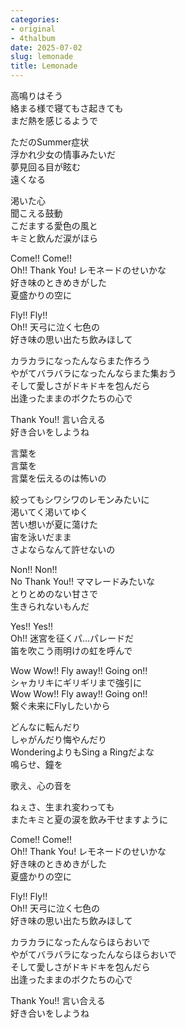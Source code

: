 ```yaml
---
categories:
- original
- 4thalbum
date: 2025-07-02
slug: lemonade
title: Lemonade
---
```


高鳴りはそう  
絡まる様で寝てもさ起きても  
まだ熱を感じるようで  

ただのSummer症状  
浮かれ少女の情事みたいだ  
夢見回る目が眩む  
遠くなる  

渇いた心  
聞こえる鼓動  
こだまする愛色の風と  
キミと飲んだ涙がほら  

Come!! Come!!  
Oh!! Thank You! レモネードのせいかな  
好き味のときめきがした  
夏盛かりの空に  

Fly!! Fly!!  
Oh!! 天弓に泣く七色の  
好き味の思い出たち飲みほして  

カラカラになったんならまた作ろう  
やがてバラバラになったんならまた集おう  
そして愛しさがドキドキを包んだら  
出逢ったままのボクたちの心で  

Thank You!! 言い合える  
好き合いをしようね  

言葉を  
言葉を  
言葉を伝えるのは怖いの  

絞ってもシワシワのレモンみたいに  
渇いてく渇いてゆく  
苦い想いが夏に蕩けた  
宙を泳いだまま  
さよならなんて許せないの  

Non!! Non!!  
No Thank You!! ママレードみたいな  
とりとめのない甘さで  
生きられないもんだ  

Yes!! Yes!!  
Oh!! 迷宮を征くパ…パレードだ  
笛を吹こう雨明けの虹を呼んで  

Wow Wow!! Fly away!! Going on!!  
シャカリキにギリギリまで強引に  
Wow Wow!! Fly away!! Going on!!  
繋ぐ未来にFlyしたいから  

どんなに転んだり  
しゃがんだり悔やんだり  
WonderingよりもSing a Ringだよな  
鳴らせ、鐘を  

歌え、心の音を  

ねぇさ、生まれ変わっても  
またキミと夏の涙を飲み干せますように  

Come!! Come!!  
Oh!! Thank You! レモネードのせいかな  
好き味のときめきがした  
夏盛かりの空に  

Fly!! Fly!!  
Oh!! 天弓に泣く七色の  
好き味の思い出たち飲みほして  

カラカラになったんならほらおいで  
やがてバラバラになったんならほらおいで  
そして愛しさがドキドキを包んだら  
出逢ったままのボクたちの心で  

Thank You!! 言い合える  
好き合いをしようね  